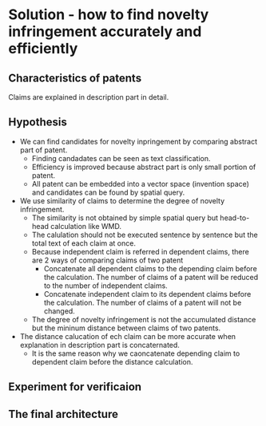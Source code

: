 # Solution - how to find novelty infringement accurately and efficiently

## Characteristics of patents
Claims are explained in description part in detail.

## Hypothesis
* We can find candidates for novelty inpringement by comparing abstract part of patent.
  * Finding candadates can be seen as text classification.
  * Efficiency is improved because abstract part is only small portion of patent.
  * All patent can be embedded into a vector space (invention space) and candidates can be found by spatial query.
* We use similarity of claims to determine the degree of novelty infringement.
  * The similarity is not obtained by simple spatial query but head-to-head calculation like WMD.
  * The calulation should not be executed sentence by sentence but the total text of each claim at once.
  * Because independent claim is referred in dependent claims, there are 2 ways of comparing claims of two patent
    * Concatenate all dependent claims to the depending claim before the calculation. The number of claims of a patent will be reduced to the number of independent claims.
    * Concatenate independent claim to its dependent claims before the calculation. The number of claims of a patent will not be changed.
  * The degree of novelty infringement is not the accumulated distance but the mininum distance between claims of two patents.
* The distance calucation of ech claim can be more accurate when explanation in description part is concaternated.
  * It is the same reason why we caoncatenate depending claim to dependent claim before the distance calculation.

## Experiment for verificaion

## The final architecture
